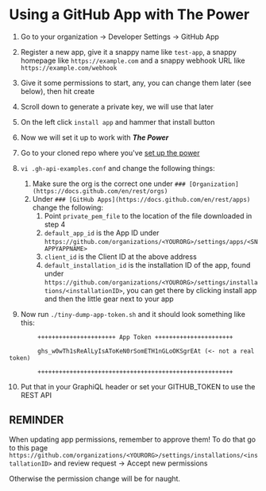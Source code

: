 # Using a GitHub App with The Power

1. Go to your organization -> Developer Settings -> GitHub App

2. Register a new app, give it a snappy name like `test-app`, a snappy homepage like `https://example.com` and a snappy webhook URL like `https://example.com/webhook`

3. Give it some permissions to start, any, you can change them later (see below), then hit create

4. Scroll down to generate a private key, we will use that later

5. On the left click `install app` and hammer that install button

6. Now we will set it up to work with ___The Power___

7. Go to your cloned repo where you've [set up the power](setup.md)

8. `vi .gh-api-examples.conf` and change the following things:
	1. Make sure the org is the correct one under `### [Organization](https://docs.github.com/en/rest/orgs)`
	2. Under `### [GitHub Apps](https://docs.github.com/en/rest/apps)` change the following:
		1. Point `private_pem_file` to the location of the file downloaded in step 4
		2. `default_app_id` is the App ID under `https://github.com/organizations/<YOURORG>/settings/apps/<SNAPPYAPPNAME>`
		3. `client_id` is the Client ID at the above address
		4. `default_installation_id` is the installation ID of the app, found under `https://github.com/organizations/<YOURORG>/settings/installations/<installationID>`, you can get there by clicking install app and then the little gear next to your app

9. Now run `./tiny-dump-app-token.sh` and it should look something like this:

```
		++++++++++++++++++++++ App Token ++++++++++++++++++++++
		
		ghs_w0wTh1sReAlLyIsAToKeN0rSomETH1nGLoOKSgrEAt (<- not a real token)
		
		+++++++++++++++++++++++++++++++++++++++++++++++++++++++
```

10. Put that in your GraphiQL header or set your GITHUB_TOKEN to use the REST API

## REMINDER

When updating app permissions, remember to approve them! To do that go to this page `https://github.com/organizations/<YOURORG>/settings/installations/<installationID>` and review request -> Accept new permissions

Otherwise the permission change will be for naught.
